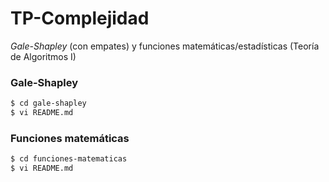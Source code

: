 # TP-Complejidad

_Gale-Shapley_ (con empates) y funciones matemáticas/estadísticas (Teoría de Algoritmos I)



### Gale-Shapley

```bash
$ cd gale-shapley
$ vi README.md
```

### Funciones matemáticas

```bash
$ cd funciones-matematicas
$ vi README.md
```

